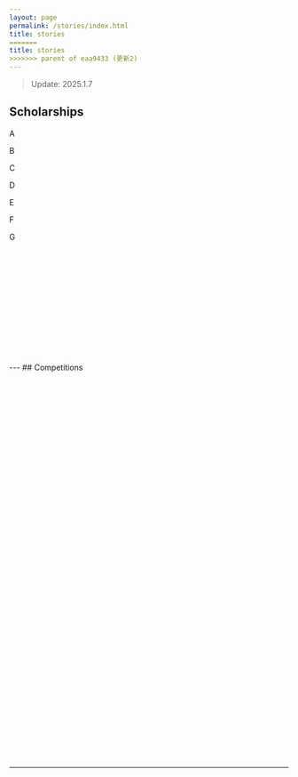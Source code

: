 ```yaml
---
layout: page
permalink: /stories/index.html
title: stories
=======
title: stories
>>>>>>> parent of eaa9433 (更新2)
---
```


> Update:  2025.1.7

## Scholarships

A<br>

B <br>

C <br>

D <br>

E <br>

F <br>

G <br>

 <br>

 <br>

 <br>

 <br>

 <br>

 <br>

<br>

<br>

<br>

<br>

<br>

<br>
---
## Competitions
<br>

<br>

<br>

<br>

<br>

<br>
<br>
<br>
<br>
<br>
<br>
<br>
<br>
<br>
<br>
<br>
<br>
<br>
<br>
<br>
<br>
<br>
<br>
<br>
<br>
<br>
<br>
<br>
<br>
<br>
<br>
<br>
<br>
<br>
<br>
<br>
<br>
<br>
<br>
<br>

<br>

<br> 

---